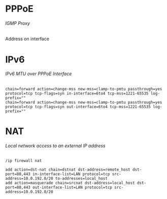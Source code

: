 # PPPoE
###### IGMP Proxy
Address on interface

# IPv6

###### IPv6 MTU over PPPoE Interface
```
chain=forward action=change-mss new-mss=clamp-to-pmtu passthrough=yes protocol=tcp tcp-flags=syn in-interface=6to4 tcp-mss=1221-65535 log-prefix=""
chain=forward action=change-mss new-mss=clamp-to-pmtu passthrough=yes protocol=tcp tcp-flags=syn out-interface=6to4 tcp-mss=1221-65535 log-prefix=""
```

# NAT
###### Local network access to an external IP address
```
/ip firewall nat
```
```
add action=dst-nat chain=dstnat dst-address=remote_host dst-port=80,443 in-interface-list=LAN protocol=tcp src-address=10.0.192.0/20 to-addresses=local_host
add action=masquerade chain=srcnat dst-address=local_host dst-port=80,443 out-interface-list=LAN protocol=tcp src-address=10.0.192.0/20
```
